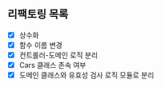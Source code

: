 ## 리팩토링 목록

- [x] 상수화
- [x] 함수 이름 변경
- [x] 컨트롤러-도메인 로직 분리
- [x] Cars 클래스 존속 여부
- [x] 도메인 클래스와 유효성 검사 로직 모듈로 분리
